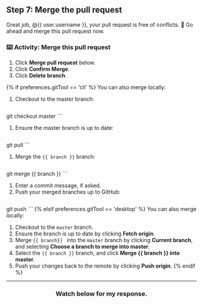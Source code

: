 ## Step 7: Merge the  pull request

Great job, @{{ user.username }}, your pull request is free of conflicts. :tada: Go ahead and merge this pull request now. 
 
### :keyboard: Activity: Merge this pull request


1. Click **Merge pull request** below.
2. Click **Confirm Merge**.
3. Click **Delete branch**.

{% if preferences.gitTool == 'cli' %}
You can also merge locally:
1. Checkout to the master branch:
    ```shell
 git checkout master
    ```
1. Ensure the master branch is up to date:
    ```shell
 git pull
    ```
1. Merge the `{{ branch }}` branch:
    ```shell
 git merge {{ branch }}
    ```
1. Enter a commit message, if asked.
1. Push your merged branches up to GitHub:
    ```shell
 git push
    ```
{% elsif preferences.gitTool == 'desktop' %}
You can also merge locally:
1. Checkout to the `master` branch.
2. Ensure the branch is up to date by clicking **Fetch origin**. 
3. Merge `{{ branch}} ` into the `master` branch by clicking **Current branch**, and selecting **Choose a branch to merge into master**. 
4. Select the `{{ branch }}` branch, and click **Merge {{ branch }} into master**.
5. Push your changes back to the remote by clicking **Push origin**.
{% endif %}

<hr>
<h3 align="center">Watch below for my response.</h3>

